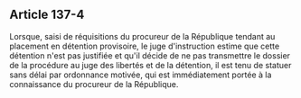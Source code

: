 Article 137-4
----
Lorsque, saisi de réquisitions du procureur de la République tendant au
placement en détention provisoire, le juge d'instruction estime que cette
détention n'est pas justifiée et qu'il décide de ne pas transmettre le dossier
de la procédure au juge des libertés et de la détention, il est tenu de statuer
sans délai par ordonnance motivée, qui est immédiatement portée à la
connaissance du procureur de la République.
